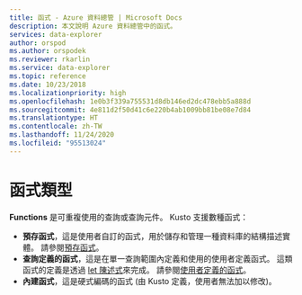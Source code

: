 ```yaml
---
title: 函式 - Azure 資料總管 | Microsoft Docs
description: 本文說明 Azure 資料總管中的函式。
services: data-explorer
author: orspod
ms.author: orspodek
ms.reviewer: rkarlin
ms.service: data-explorer
ms.topic: reference
ms.date: 10/23/2018
ms.localizationpriority: high
ms.openlocfilehash: 1e0b3f339a755531d8db146ed2dc478ebb5a888d
ms.sourcegitcommit: 4e811d2f50d41c6e220b4ab1009bb81be08e7d84
ms.translationtype: HT
ms.contentlocale: zh-TW
ms.lasthandoff: 11/24/2020
ms.locfileid: "95513024"
---
```

# <a name="function-types"></a>函式類型

**Functions** 是可重複使用的查詢或查詢元件。 Kusto 支援數種函式：

* **預存函式**，這是使用者自訂的函式，用於儲存和管理一種資料庫的結構描述實體。
  請參閱[預存函式](../schema-entities/stored-functions.md)。
* **查詢定義的函式**，這是在單一查詢範圍內定義和使用的使用者定義函式。 這類函式的定義是透過 [let 陳述式](../letstatement.md)來完成。
  請參閱[使用者定義的函式](./user-defined-functions.md)。
* **內建函式**，這是硬式編碼的函式 (由 Kusto 定義，使用者無法加以修改)。